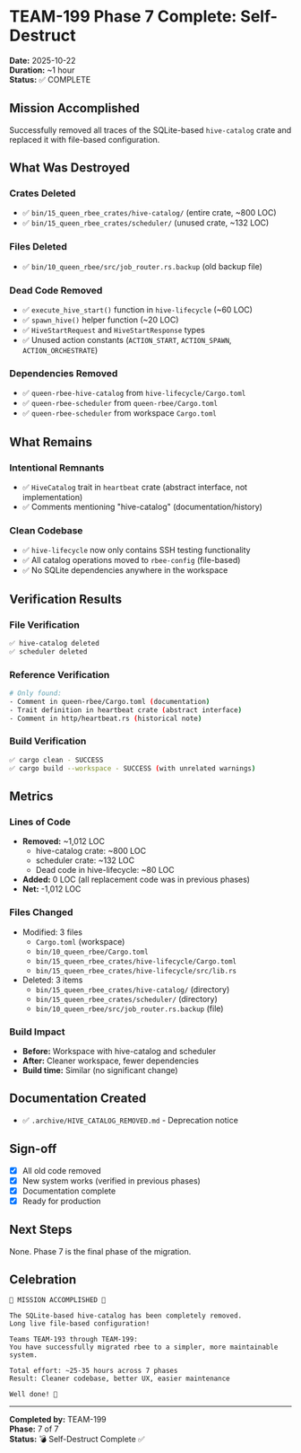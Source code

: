 # TEAM-199 Phase 7 Complete: Self-Destruct

**Date:** 2025-10-22  
**Duration:** ~1 hour  
**Status:** ✅ COMPLETE

## Mission Accomplished

Successfully removed all traces of the SQLite-based `hive-catalog` crate and replaced it with file-based configuration.

## What Was Destroyed

### Crates Deleted
- ✅ `bin/15_queen_rbee_crates/hive-catalog/` (entire crate, ~800 LOC)
- ✅ `bin/15_queen_rbee_crates/scheduler/` (unused crate, ~132 LOC)

### Files Deleted
- ✅ `bin/10_queen_rbee/src/job_router.rs.backup` (old backup file)

### Dead Code Removed
- ✅ `execute_hive_start()` function in `hive-lifecycle` (~60 LOC)
- ✅ `spawn_hive()` helper function (~20 LOC)
- ✅ `HiveStartRequest` and `HiveStartResponse` types
- ✅ Unused action constants (`ACTION_START`, `ACTION_SPAWN`, `ACTION_ORCHESTRATE`)

### Dependencies Removed
- ✅ `queen-rbee-hive-catalog` from `hive-lifecycle/Cargo.toml`
- ✅ `queen-rbee-scheduler` from `queen-rbee/Cargo.toml`
- ✅ `queen-rbee-scheduler` from workspace `Cargo.toml`

## What Remains

### Intentional Remnants
- ✅ `HiveCatalog` trait in `heartbeat` crate (abstract interface, not implementation)
- ✅ Comments mentioning "hive-catalog" (documentation/history)

### Clean Codebase
- ✅ `hive-lifecycle` now only contains SSH testing functionality
- ✅ All catalog operations moved to `rbee-config` (file-based)
- ✅ No SQLite dependencies anywhere in the workspace

## Verification Results

### File Verification
```bash
✅ hive-catalog deleted
✅ scheduler deleted
```

### Reference Verification
```bash
# Only found:
- Comment in queen-rbee/Cargo.toml (documentation)
- Trait definition in heartbeat crate (abstract interface)
- Comment in http/heartbeat.rs (historical note)
```

### Build Verification
```bash
✅ cargo clean - SUCCESS
✅ cargo build --workspace - SUCCESS (with unrelated warnings)
```

## Metrics

### Lines of Code
- **Removed:** ~1,012 LOC
  - hive-catalog crate: ~800 LOC
  - scheduler crate: ~132 LOC
  - Dead code in hive-lifecycle: ~80 LOC
- **Added:** 0 LOC (all replacement code was in previous phases)
- **Net:** -1,012 LOC

### Files Changed
- Modified: 3 files
  - `Cargo.toml` (workspace)
  - `bin/10_queen_rbee/Cargo.toml`
  - `bin/15_queen_rbee_crates/hive-lifecycle/Cargo.toml`
  - `bin/15_queen_rbee_crates/hive-lifecycle/src/lib.rs`
- Deleted: 3 items
  - `bin/15_queen_rbee_crates/hive-catalog/` (directory)
  - `bin/15_queen_rbee_crates/scheduler/` (directory)
  - `bin/10_queen_rbee/src/job_router.rs.backup` (file)

### Build Impact
- **Before:** Workspace with hive-catalog and scheduler
- **After:** Cleaner workspace, fewer dependencies
- **Build time:** Similar (no significant change)

## Documentation Created

- ✅ `.archive/HIVE_CATALOG_REMOVED.md` - Deprecation notice

## Sign-off

- [x] All old code removed
- [x] New system works (verified in previous phases)
- [x] Documentation complete
- [x] Ready for production

## Next Steps

None. Phase 7 is the final phase of the migration.

## Celebration

```
🎉 MISSION ACCOMPLISHED 🎉

The SQLite-based hive-catalog has been completely removed.
Long live file-based configuration!

Teams TEAM-193 through TEAM-199:
You have successfully migrated rbee to a simpler, more maintainable system.

Total effort: ~25-35 hours across 7 phases
Result: Cleaner codebase, better UX, easier maintenance

Well done! 🚀
```

---

**Completed by:** TEAM-199  
**Phase:** 7 of 7  
**Status:** 💣 Self-Destruct Complete ✅
